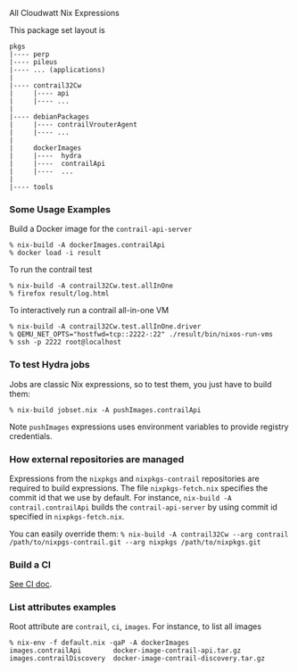 All Cloudwatt Nix Expressions

This package set layout is
```
pkgs
|---- perp
|---- pileus
|---- ... (applications)
|
|---- contrail32Cw
|     |---- api
|     |---- ...
|
|---- debianPackages
|     |---- contrailVrouterAgent
|     |---- ...
|
|     dockerImages
|     |----  hydra
|     |----  contrailApi
|     |----  ...
|
|---- tools
```

### Some Usage Examples

Build a Docker image for the `contrail-api-server`
```
% nix-build -A dockerImages.contrailApi
% docker load -i result
```

To run the contrail test
```
% nix-build -A contrail32Cw.test.allInOne
% firefox result/log.html
```

To interactively run a contrail all-in-one VM
```
% nix-build -A contrail32Cw.test.allInOne.driver
% QEMU_NET_OPTS="hostfwd=tcp::2222-:22" ./result/bin/nixos-run-vms
% ssh -p 2222 root@localhost
```

### To test Hydra jobs

Jobs are classic Nix expressions, so to test them, you just have to build them:
```
% nix-build jobset.nix -A pushImages.contrailApi
```
Note `pushImages` expressions uses environment variables to provide registry credentials.


### How external repositories are managed

Expressions from the `nixpkgs` and `nixpkgs-contrail` repositories are
required to build expressions. The file `nixpkgs-fetch.nix` specifies
the commit id that we use by default.
For instance, `nix-build -A contrail.contrailApi` builds the
`contrail-api-server` by using commit id specified in `nixpkgs-fetch.nix`.

You can easily override them:
`% nix-build -A contrail32Cw --arg contrail /path/to/nixpgs-contrail.git --arg nixpkgs /path/to/nixpkgs.git`


### Build a CI
[See CI doc](ci).


### List attributes examples

Root attribute are `contrail`, `ci`, `images`. For instance, to list
all images
```
% nix-env -f default.nix -qaP -A dockerImages
images.contrailApi        docker-image-contrail-api.tar.gz
images.contrailDiscovery  docker-image-contrail-discovery.tar.gz
```
